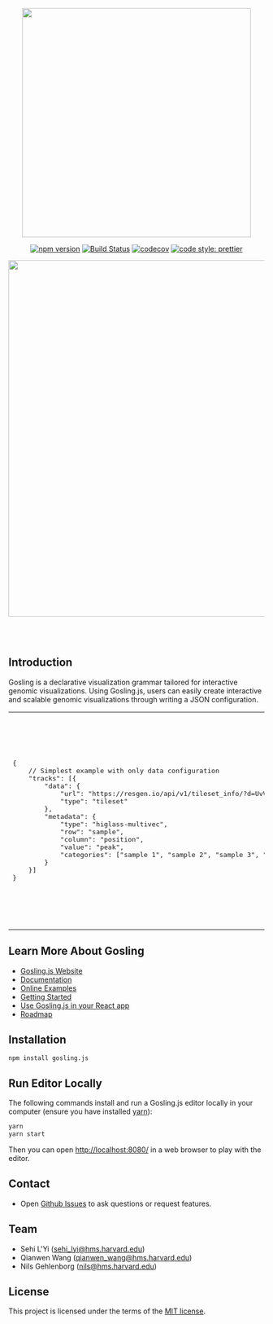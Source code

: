 <p align="center"><img src="https://raw.githubusercontent.com/wiki/gosling-lang/gosling.js/images/logo.png" width="450" /></p>
<div align="center">

[![npm version](https://img.shields.io/npm/v/gosling.js.svg?style=flat-square)](https://www.npmjs.com/package/gosling.js)
[![Build Status](https://img.shields.io/travis/sehilyi/geminid/master.svg?style=flat-square)](https://travis-ci.com/gosling-lang/gosling.js)
[![codecov](https://img.shields.io/codecov/c/github/gosling-lang/gosling.js/master.svg?style=flat-square&?cacheSeconds=60)](https://codecov.io/gh/gosling-lang/gosling.js)
[![code style: prettier](https://img.shields.io/badge/code_style-prettier-ff69b4.svg?style=flat-square)](https://github.com/prettier/prettier)

</div>

<p align="center"><img src="https://raw.githubusercontent.com/wiki/gosling-lang/gosling.js/images/cover.png" width="700"/></p>

<br/>
<br/>

## Introduction

Gosling is a declarative visualization grammar tailored for interactive genomic visualizations. 
Using Gosling.js, users can easily create interactive and scalable genomic visualizations through writing a JSON configuration. 

<table>
<tr><td>  
<pre>
{
    // Simplest example with only data configuration
    "tracks": [{
        "data": {
            "url": "https://resgen.io/api/v1/tileset_info/?d=UvVPeLHuRDiYA3qwFlm7xQ",
            "type": "tileset"
        },
        "metadata": {
            "type": "higlass-multivec",
            "row": "sample",
            "column": "position",
            "value": "peak",
            "categories": ["sample 1", "sample 2", "sample 3", "sample 4"]
        }
    }]
}
</pre>

</td>
<td>
<img src="https://raw.githubusercontent.com/wiki/gosling-lang/gosling.js/images/demo.gif"  width="400"/>
<center><a href="https://gosling.js.org/">Try Online</></center>
</td>
</tr>
</table>
<!--[Try Online](<https://gosling.js.org/?full=false&spec=('trackG(0'BurlKhttps%3A%2F%2Fresgen.io%2Fapi%2Fv1%2FC_info%2F%3Fd%3DUvVPeLHuRDiYA3qwFlm7xQ8EC'0)%2C0'metaBEhiglass-multivec8row698columnKposition8valueKpeak8categorieGM1525354'%5D0)I)%5D%0A)*%20%200I*5J%20M6!%208J0*'9'sampleBdata6(0*'CtilesetEtypeKGs6%5BI%0A**J'%2CK6'M9%20%01MKJIGECB98650*_>) -->

## Learn More About Gosling
- [Gosling.js Website](https://gosling.js.org/)
- [Documentation](https://github.com/gosling-lang/gosling.js/wiki/Documentation)
- [Online Examples](https://gosling.js.org/)
- [Getting Started](https://github.com/gosling-lang/gosling.js/wiki/GettingStarted)
- [Use Gosling.js in your React app](https://github.com/gosling-lang/gosling-react)
- [Roadmap](https://github.com/gosling-lang/gosling.js/projects/1)

## Installation
```
npm install gosling.js
```

## Run Editor Locally

The following commands install and run a Gosling.js editor locally in your computer (ensure you have installed [yarn](https://yarnpkg.com/getting-started/install)):

```sh
yarn
yarn start
```
Then you can open <http://localhost:8080/> in a web browser to play with the editor.

## Contact
- Open [Github Issues](https://github.com/gosling-lang/gosling.js/issues/) to ask questions or request features.

## Team
- Sehi L'Yi (<sehi_lyi@hms.harvard.edu>)
- Qianwen Wang (<qianwen_wang@hms.harvard.edu>)
- Nils Gehlenborg (<nils@hms.harvard.edu>)

## License

This project is licensed under the terms of the [MIT license](https://github.com/gosling-lang/gosling.js/blob/master/LICENSE.md).


<!-- # Cite Gosling -->
